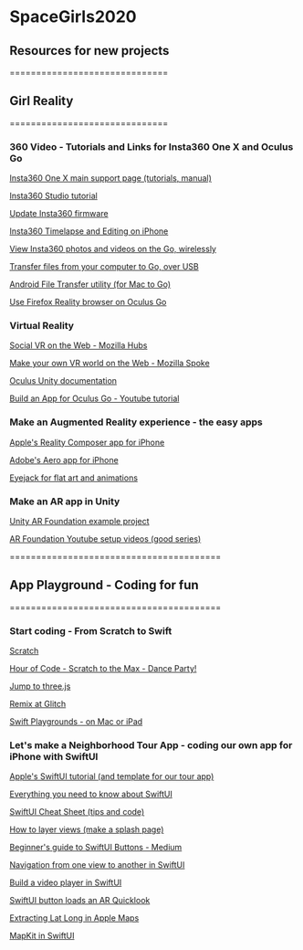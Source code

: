 # SpaceGirls2020
## Resources for new projects



==============================
## Girl Reality
==============================

### 360 Video - Tutorials and Links for Insta360 One X and Oculus Go

[Insta360 One X main support page (tutorials, manual)](https://www.insta360.com/support/supportdetail?name=onex)

[Insta360 Studio tutorial](https://www.insta360.com/support/supportcourse?post_id=11139)

[Update Insta360 firmware](https://help.structionsite.com/en/articles/2732235-updating-the-insta360-one-x-firmwarex)

[Insta360 Timelapse and Editing on iPhone](https://www.youtube.com/watch?v=23k2m8GHPJY)

[View Insta360 photos and videos on the Go, wirelessly](https://360rumors.com/insta360-vr-now-available-use-wireless-viewing-insta360-one-x-insta360-evo/)

[Transfer files from your computer to Go, over USB](https://headjack.io/tutorial/sideload-360o-videos-oculus-go/)

[Android File Transfer utility (for Mac to Go)](https://www.android.com/filetransfer/)

[Use Firefox Reality browser on Oculus Go](https://blog.mozilla.org/firefox/firefox-reality-oculus-go-vr/)


### Virtual Reality

[Social VR on the Web - Mozilla Hubs](https://hubs.mozilla.com/#/)

[Make your own VR world on the Web - Mozilla Spoke](https://hubs.mozilla.com/spoke)

[Oculus Unity documentation](https://developer.oculus.com/unity/?locale=en_US)

[Build an App for Oculus Go - Youtube tutorial](https://www.youtube.com/watch?v=LSypZfOChYE)


### Make an Augmented Reality experience - the easy apps

[Apple's Reality Composer app for iPhone](https://developer.apple.com/documentation/realitykit/creating_3d_content_with_reality_composer)

[Adobe's Aero app for iPhone](https://www.adobe.com/products/aero.html)

[Eyejack for flat art and animations](https://eyejackapp.com/)


### Make an AR app in Unity

[Unity AR Foundation example project](https://github.com/Unity-Technologies/arfoundation-samples)

[AR Foundation Youtube setup videos (good series)](https://www.youtube.com/watch?v=iRxDKCc6Z64)


========================================
## App Playground - Coding for fun
========================================

### Start coding - From Scratch to Swift

[Scratch](https://scratch.mit.edu/)

[Hour of Code - Scratch to the Max - Dance Party!](https://hourofcode.com/us/learn)

[Jump to three.js](https://threejs.org/)

[Remix at Glitch](https://glitch.com/)

[Swift Playgrounds - on Mac or iPad](https://www.apple.com/swift/playgrounds/)


### Let's make a Neighborhood Tour App - coding our own app for iPhone with SwiftUI

[Apple's SwiftUI tutorial (and template for our tour app)](https://developer.apple.com/tutorials/swiftui/tutorials)

[Everything you need to know about SwiftUI](https://medium.com/a-developer-in-making/everything-you-need-to-know-about-swiftui-1dc4943f0e94)

[SwiftUI Cheat Sheet (tips and code)](https://github.com/SimpleBoilerplates/SwiftUI-Cheat-Sheet)

[How to layer views (make a splash page)](https://medium.com/@adamstrickland.osu/swiftui-how-to-stack-views-999bf7730016)

[Beginner's guide to SwiftUI Buttons - Medium](https://medium.com/appcoda-tutorials/swiftui-buttons-74f21cb49d10)

[Navigation from one view to another in SwiftUI](https://medium.com/@adamstrickland.osu/swiftui-navigating-from-one-view-to-another-with-navigationview-31ee4bce7498)

[Build a video player in SwiftUI](https://medium.com/flawless-app-stories/build-video-player-in-ios-i-avplayer-43cd1060dbdc)

[SwiftUI button loads an AR Quicklook](https://forums.developer.apple.com/thread/126377)

[Extracting Lat Long in Apple Maps](https://leancrew.com/all-this/2014/07/extracting-coordinates-from-apple-maps/)

[MapKit in SwiftUI](https://medium.com/flawless-app-stories/mapkit-in-swiftui-c0cc2b07c28a)
